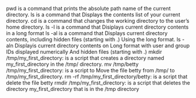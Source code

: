 pwd is a command that prints the absolute path name of the current directory.
ls is a command that Displays the contents list of your current directory.
cd is a command that changes the working directory to the user’s home directory.
ls -l is a command that Disiplays current directory contents in a long format
ls -al is a command that Displays current directory contents, including hidden files (starting with .) Using the long format.
ls -aln Displayis current directory contents on Long format with user and group IDs displayed numerically And hidden files (starting with .)
mkdir /tmp/my_first_directory: is a script that creates a directory named my_first_directory in the /tmp/ directory.
mv /tmp/betty /tmp/my_first_directory: is a script to Move the file betty from /tmp/ to /tmp/my_first_directory.
rm -rf /tmp/my_first_directory/betty: is a script that delete the file betty
rmdir /tmp/my_first_directory: is a script that deletes the directory my_first_directory that is in the /tmp directory

